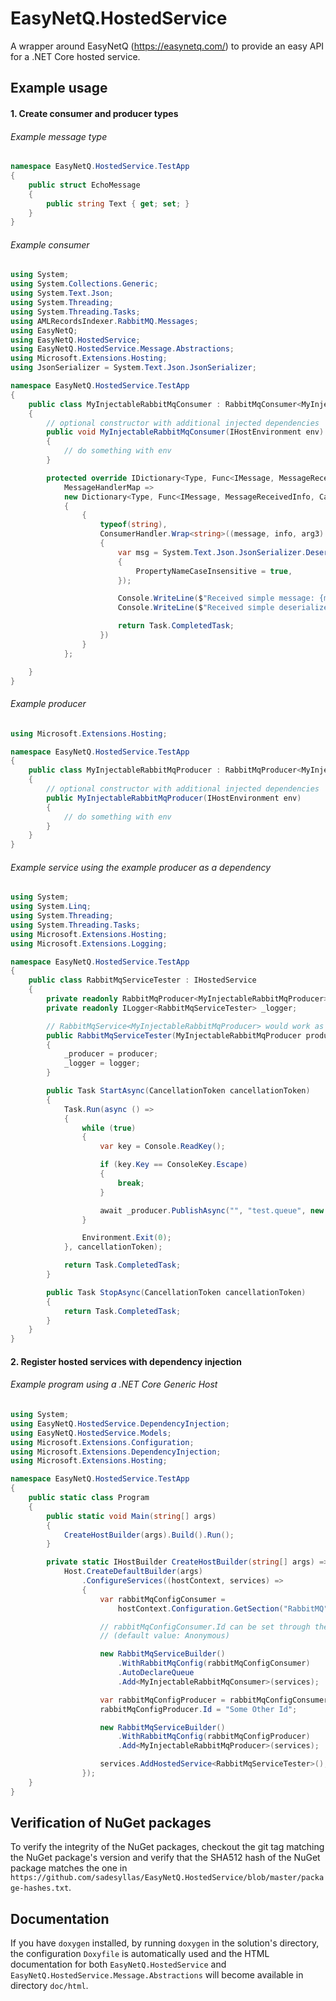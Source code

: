 # EasyNetQ.HostedService

A wrapper around EasyNetQ (https://easynetq.com/) to provide an easy API for a .NET Core hosted service.

## Example usage

#### 1. Create consumer and producer types

###### Example message type

```c#
namespace EasyNetQ.HostedService.TestApp
{
    public struct EchoMessage
    {
        public string Text { get; set; }
    }
}
```

###### Example consumer

```c#
using System;
using System.Collections.Generic;
using System.Text.Json;
using System.Threading;
using System.Threading.Tasks;
using AMLRecordsIndexer.RabbitMQ.Messages;
using EasyNetQ;
using EasyNetQ.HostedService;
using EasyNetQ.HostedService.Message.Abstractions;
using Microsoft.Extensions.Hosting;
using JsonSerializer = System.Text.Json.JsonSerializer;

namespace EasyNetQ.HostedService.TestApp
{
    public class MyInjectableRabbitMqConsumer : RabbitMqConsumer<MyInjectableRabbitMqConsumer>
    {
        // optional constructor with additional injected dependencies
        public void MyInjectableRabbitMqConsumer(IHostEnvironment env)
        {
            // do something with env
        }

        protected override IDictionary<Type, Func<IMessage, MessageReceivedInfo, CancellationToken, Task>>
            MessageHandlerMap =>
            new Dictionary<Type, Func<IMessage, MessageReceivedInfo, CancellationToken, Task>>
            {
                {
                    typeof(string),
                    ConsumerHandler.Wrap<string>((message, info, arg3) =>
                    {
                        var msg = System.Text.Json.JsonSerializer.Deserialize<EchoMessage>(message.Body, new JsonSerializerOptions()
                        {
                            PropertyNameCaseInsensitive = true,
                        });

                        Console.WriteLine($"Received simple message: {message.Body}");
                        Console.WriteLine($"Received simple deserialized message: {msg.Text}");

                        return Task.CompletedTask;
                    })
                }
            };

    }
}
```

###### Example producer

```c#
using Microsoft.Extensions.Hosting;

namespace EasyNetQ.HostedService.TestApp
{
    public class MyInjectableRabbitMqProducer : RabbitMqProducer<MyInjectableRabbitMqProducer>
    {
        // optional constructor with additional injected dependencies
        public MyInjectableRabbitMqProducer(IHostEnvironment env)
        {
            // do something with env
        }
    }
}
```

###### Example service using the example producer as a dependency

```c#
using System;
using System.Linq;
using System.Threading;
using System.Threading.Tasks;
using Microsoft.Extensions.Hosting;
using Microsoft.Extensions.Logging;

namespace EasyNetQ.HostedService.TestApp
{
    public class RabbitMqServiceTester : IHostedService
    {
        private readonly RabbitMqProducer<MyInjectableRabbitMqProducer> _producer;
        private readonly ILogger<RabbitMqServiceTester> _logger;

        // RabbitMqService<MyInjectableRabbitMqProducer> would work as well
        public RabbitMqServiceTester(MyInjectableRabbitMqProducer producer, ILogger<RabbitMqServiceTester> logger)
        {
            _producer = producer;
            _logger = logger;
        }

        public Task StartAsync(CancellationToken cancellationToken)
        {
            Task.Run(async () =>
            {
                while (true)
                {
                    var key = Console.ReadKey();

                    if (key.Key == ConsoleKey.Escape)
                    {
                        break;
                    }

                    await _producer.PublishAsync("", "test.queue", new EchoMessage {Text = "This is a test."});
                }

                Environment.Exit(0);
            }, cancellationToken);

            return Task.CompletedTask;
        }

        public Task StopAsync(CancellationToken cancellationToken)
        {
            return Task.CompletedTask;
        }
    }
}
```

#### 2. Register hosted services with dependency injection

###### Example program using a .NET Core Generic Host

```c#
using System;
using EasyNetQ.HostedService.DependencyInjection;
using EasyNetQ.HostedService.Models;
using Microsoft.Extensions.Configuration;
using Microsoft.Extensions.DependencyInjection;
using Microsoft.Extensions.Hosting;

namespace EasyNetQ.HostedService.TestApp
{
    public static class Program
    {
        public static void Main(string[] args)
        {
            CreateHostBuilder(args).Build().Run();
        }

        private static IHostBuilder CreateHostBuilder(string[] args) =>
            Host.CreateDefaultBuilder(args)
                .ConfigureServices((hostContext, services) =>
                {
                    var rabbitMqConfigConsumer =
                        hostContext.Configuration.GetSection("RabbitMQ").Get<RabbitMqConfig>();

                    // rabbitMqConfigConsumer.Id can be set through the relevant configuration section
                    // (default value: Anonymous)

                    new RabbitMqServiceBuilder()
                        .WithRabbitMqConfig(rabbitMqConfigConsumer)
                        .AutoDeclareQueue
                        .Add<MyInjectableRabbitMqConsumer>(services);

                    var rabbitMqConfigProducer = rabbitMqConfigConsumer.Copy;
                    rabbitMqConfigProducer.Id = "Some Other Id";

                    new RabbitMqServiceBuilder()
                        .WithRabbitMqConfig(rabbitMqConfigProducer)
                        .Add<MyInjectableRabbitMqProducer>(services);

                    services.AddHostedService<RabbitMqServiceTester>();
                });
    }
}
```

## Verification of NuGet packages

To verify the integrity of the NuGet packages, checkout the git tag matching
the NuGet package's version and verify that the SHA512 hash of the NuGet
package matches the one in
`https://github.com/sadesyllas/EasyNetQ.HostedService/blob/master/package-hashes.txt`.

## Documentation

If you have `doxygen` installed, by running `doxygen` in the solution's
directory, the configuration `Doxyfile` is automatically used and the HTML
documentation for both `EasyNetQ.HostedService` and
`EasyNetQ.HostedService.Message.Abstractions` will become available in
directory `doc/html`.

